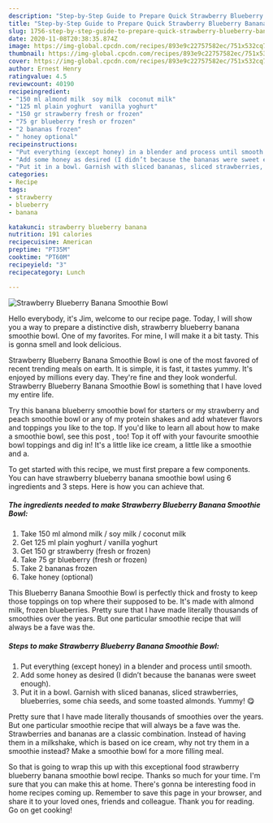 ```yaml
---
description: "Step-by-Step Guide to Prepare Quick Strawberry Blueberry Banana Smoothie Bowl"
title: "Step-by-Step Guide to Prepare Quick Strawberry Blueberry Banana Smoothie Bowl"
slug: 1756-step-by-step-guide-to-prepare-quick-strawberry-blueberry-banana-smoothie-bowl
date: 2020-11-08T20:38:35.874Z
image: https://img-global.cpcdn.com/recipes/893e9c22757582ec/751x532cq70/strawberry-blueberry-banana-smoothie-bowl-recipe-main-photo.jpg
thumbnail: https://img-global.cpcdn.com/recipes/893e9c22757582ec/751x532cq70/strawberry-blueberry-banana-smoothie-bowl-recipe-main-photo.jpg
cover: https://img-global.cpcdn.com/recipes/893e9c22757582ec/751x532cq70/strawberry-blueberry-banana-smoothie-bowl-recipe-main-photo.jpg
author: Ernest Henry
ratingvalue: 4.5
reviewcount: 40190
recipeingredient:
- "150 ml almond milk  soy milk  coconut milk"
- "125 ml plain yoghurt  vanilla yoghurt"
- "150 gr strawberry fresh or frozen"
- "75 gr blueberry fresh or frozen"
- "2 bananas frozen"
- " honey optional"
recipeinstructions:
- "Put everything (except honey) in a blender and process until smooth."
- "Add some honey as desired (I didn’t because the bananas were sweet enough)."
- "Put it in a bowl. Garnish with sliced bananas, sliced strawberries, blueberries, some chia seeds, and some toasted almonds. Yummy! 😋"
categories:
- Recipe
tags:
- strawberry
- blueberry
- banana

katakunci: strawberry blueberry banana 
nutrition: 191 calories
recipecuisine: American
preptime: "PT35M"
cooktime: "PT60M"
recipeyield: "3"
recipecategory: Lunch

---
```



![Strawberry Blueberry Banana Smoothie Bowl](https://img-global.cpcdn.com/recipes/893e9c22757582ec/751x532cq70/strawberry-blueberry-banana-smoothie-bowl-recipe-main-photo.jpg)

Hello everybody, it's Jim, welcome to our recipe page. Today, I will show you a way to prepare a distinctive dish, strawberry blueberry banana smoothie bowl. One of my favorites. For mine, I will make it a bit tasty. This is gonna smell and look delicious.

Strawberry Blueberry Banana Smoothie Bowl is one of the most favored of recent trending meals on earth. It is simple, it is fast, it tastes yummy. It's enjoyed by millions every day. They're fine and they look wonderful. Strawberry Blueberry Banana Smoothie Bowl is something that I have loved my entire life.

Try this banana blueberry smoothie bowl for starters or my strawberry and peach smoothie bowl or any of my protein shakes and add whatever flavors and toppings you like to the top. If you&#39;d like to learn all about how to make a smoothie bowl, see this post , too! Top it off with your favourite smoothie bowl toppings and dig in! It&#39;s a little like ice cream, a little like a smoothie and a.


To get started with this recipe, we must first prepare a few components. You can have strawberry blueberry banana smoothie bowl using 6 ingredients and 3 steps. Here is how you can achieve that.

<!--inarticleads1-->

##### The ingredients needed to make Strawberry Blueberry Banana Smoothie Bowl:

1. Take 150 ml almond milk / soy milk / coconut milk
1. Get 125 ml plain yoghurt / vanilla yoghurt
1. Get 150 gr strawberry (fresh or frozen)
1. Take 75 gr blueberry (fresh or frozen)
1. Take 2 bananas frozen
1. Take  honey (optional)


This Blueberry Banana Smoothie Bowl is perfectly thick and frosty to keep those toppings on top where their supposed to be. It&#39;s made with almond milk, frozen blueberries. Pretty sure that I have made literally thousands of smoothies over the years. But one particular smoothie recipe that will always be a fave was the. 

<!--inarticleads2-->

##### Steps to make Strawberry Blueberry Banana Smoothie Bowl:

1. Put everything (except honey) in a blender and process until smooth.
1. Add some honey as desired (I didn’t because the bananas were sweet enough).
1. Put it in a bowl. Garnish with sliced bananas, sliced strawberries, blueberries, some chia seeds, and some toasted almonds. Yummy! 😋


Pretty sure that I have made literally thousands of smoothies over the years. But one particular smoothie recipe that will always be a fave was the. Strawberries and bananas are a classic combination. Instead of having them in a milkshake, which is based on ice cream, why not try them in a smoothie instead? Make a smoothie bowl for a more filling meal. 

So that is going to wrap this up with this exceptional food strawberry blueberry banana smoothie bowl recipe. Thanks so much for your time. I'm sure that you can make this at home. There's gonna be interesting food in home recipes coming up. Remember to save this page in your browser, and share it to your loved ones, friends and colleague. Thank you for reading. Go on get cooking!
